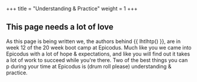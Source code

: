 +++
title = "Understanding & Practice"
weight = 1
+++

## This page needs a lot of love

As this page is being written we, the authors behind {{ lhtlhtp() }}, are in
week 12 of the 20 week boot camp at Epicodus. Much like you we came into
Epicodus with a lot of hope & expectations, and like you will find out it takes
a lot of work to succeed while you're there. Two of the best things you can p
during your time at Epicodus is (drum roll please) understanding & practice.
